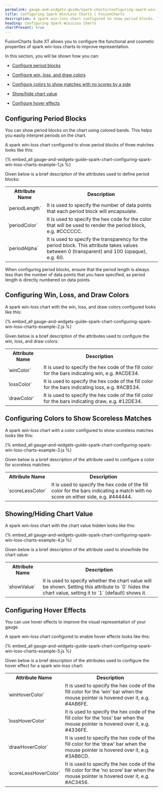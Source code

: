 ```yaml
---
permalink: gauge-and-widgets-guide/spark-charts/configuring-spark-win-loss-charts.html
title: Configuring Spark Win/Loss Charts | FusionCharts
description: A spark win-loss chart configured to show period blocks. The functional and cosmetic properties can be configured for spark win/loss chart.
heading: Configuring Spark Win/Loss Charts
chartPresent: true
---
```


FusionCharts Suite XT allows you to configure the functional and cosmetic properties of spark win-loss charts to improve representation.

In this section, you will be shown how you can:

* <a href="{{ site.baseurl }}gauge-and-widgets-guide/spark-charts/configuring-spark-win-loss-charts.html#configuring-period-blocks">Configure period blocks</a>

* <a href="{{ site.baseurl }}gauge-and-widgets-guide/spark-charts/configuring-spark-win-loss-charts.html#configuring-win-loss-and-draw-colors">Configure win, loss, and draw colors</a>

* <a href="{{ site.baseurl }}gauge-and-widgets-guide/spark-charts/configuring-spark-win-loss-charts.html#configuring-colors-to-show-scoreless-matches">Configure colors to show matches with no scores by a side</a>

* <a href="{{ site.baseurl }}gauge-and-widgets-guide/spark-charts/configuring-spark-win-loss-charts.html#showinghiding-chart-value">Show/hide chart value</a>

* <a href="{{ site.baseurl }}gauge-and-widgets-guide/spark-charts/configuring-spark-win-loss-charts.html#configuring-hover-effects">Configure hover effects</a>

## Configuring Period Blocks

You can show period blocks on the chart using colored bands. This helps you easily interpret periods on the chart.

A spark win-loss chart configured to show period blocks of three matches looks like this:

{% embed_all gauge-and-widgets-guide-spark-chart-configuring-spark-win-loss-charts-example-1.js %}

Given below is a brief description of the attributes used to define period blocks:

<table>
  <tr>
    <th>Attribute Name</th>
    <th>Description</th>
  </tr>
  <tr>
    <td>`periodLength`</td>
    <td>It is used to specify the number of data points that each period block will encapsulate.</td>
  </tr>
  <tr>
    <td>`periodColor`</td>
    <td>It is used to specify the hex code for the color that will be used to render the period block, e.g. #CCCCCC.</td>
  </tr>
  <tr>
    <td>`periodAlpha`</td>
    <td>It is used to specify the transparency for the period block. This attribute takes values between 0 (transparent) and 100 (opaque), e.g. 60.</td>
  </tr>
</table>


<p class="text-info"> When configuring period blocks, ensure that the period length is always less than the number of data points that you have specified, as period length is directly numbered on data points.</p>

## Configuring Win, Loss, and Draw Colors

A spark win-loss chart with the win, loss, and draw colors configured looks like this:

{% embed_all gauge-and-widgets-guide-spark-chart-configuring-spark-win-loss-charts-example-2.js %}

Given below is a brief description of the attributes used to configure the win, loss, and draw colors:

<table>
  <tr>
    <th>Attribute Name</th>
    <th>Description</th>
  </tr>
  <tr>
    <td>`winColor`</td>
    <td>It is used to specify the hex code of the fill color for the bars indicating win, e.g. #ACDE34.</td>
  </tr>
  <tr>
    <td>`lossColor`</td>
    <td>It is used to specify the hex code of the fill color for the bars indicating loss, e.g. #ACB534.</td>
  </tr>
  <tr>
    <td>`drawColor`</td>
    <td>It is used to specify the hex code of the fill color for the bars indicating draw, e.g. #12DE34.</td>
  </tr>
</table>


## Configuring Colors to Show Scoreless Matches

A spark win-loss chart with a color configured to show scoreless matches looks like this:

{% embed_all gauge-and-widgets-guide-spark-chart-configuring-spark-win-loss-charts-example-3.js %}

Given below is a brief description of the attribute used to configure a color for scoreless matches:

<table>
  <tr>
    <th>Attribute Name</th>
    <th>Description</th>
  </tr>
  <tr>
    <td>`scoreLessColor`</td>
    <td>It is used to specify the hex code of the fill color for the bars indicating a match with no score on either side, e.g. #444444.</td>
  </tr>
</table>


## Showing/Hiding Chart Value

A spark win-loss chart with the chart value hidden looks like this:

{% embed_all gauge-and-widgets-guide-spark-chart-configuring-spark-win-loss-charts-example-4.js %}

Given below is a brief description of the attribute used to show/hide the chart value:

<table>
  <tr>
    <th>Attribute Name</th>
    <th>Description</th>
  </tr>
  <tr>
    <td>`showValue`</td>
    <td>It is used to specify whether the chart value will be shown. Setting this attribute to `0` hides the chart value, setting it to `1` (default) shows it. </td>
  </tr>
</table>


## Configuring Hover Effects

You can use hover effects to improve the visual representation of your gauge.

A spark win-loss chart configured to enable hover effects looks like this:

{% embed_all gauge-and-widgets-guide-spark-chart-configuring-spark-win-loss-charts-example-5.js %}

Given below is a brief description of the attributes used to configure the hover effect for a spark win-loss chart:

<table>
  <tr>
    <th>Attribute Name</th>
    <th>Description</th>
  </tr>
  <tr>
    <td>`winHoverColor`</td>
    <td>It is used to specify the hex code of the fill color for the ‘win’ bar when the mouse pointer is hovered over it, e.g. #4AB6FE.</td>
  </tr>
  <tr>
    <td>`lossHoverColor`</td>
    <td>It is used to specify the hex code of the fill color for the ‘loss’ bar when the mouse pointer is hovered over it, e.g. #4336FE.</td>
  </tr>
  <tr>
    <td>`drawHoverColor`</td>
    <td>It is used to specify the hex code of the fill color for the ‘draw’ bar when the mouse pointer is hovered over it, e.g. #3AB6CD.</td>
  </tr>
  <tr>
    <td>`scoreLessHoverColor`</td>
    <td>It is used to specify the hex code of the fill color for the ‘no score’ bar when the mouse pointer is hovered over it, e.g. #AC3456.</td>
  </tr>
</table>